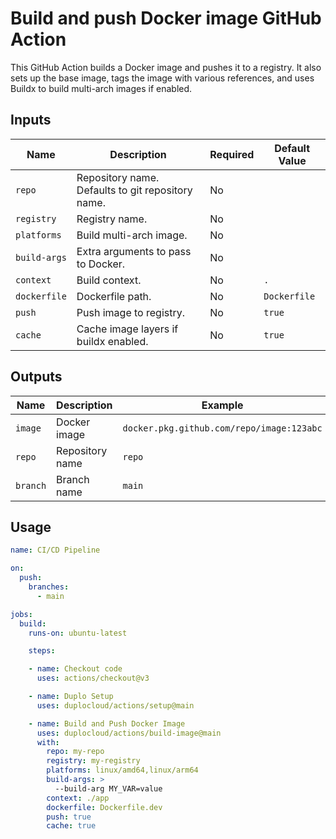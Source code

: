 # Build and push Docker image GitHub Action

This GitHub Action builds a Docker image and pushes it to a registry. It also sets up the base image, tags the image with various references, and uses Buildx to build multi-arch images if enabled.

## Inputs

| Name         | Description                                                      | Required | Default Value |
| ------------ | ---------------------------------------------------------------- | -------- | ------------- |
| `repo`       | Repository name. Defaults to git repository name.                | No       |               |
| `registry`   | Registry name.                                                   | No       |               |
| `platforms`  | Build multi-arch image.                                          | No       |               |
| `build-args` | Extra arguments to pass to Docker.                                | No       |               |
| `context`    | Build context.                                                   | No       | `.`           |
| `dockerfile` | Dockerfile path.                                                 | No       | `Dockerfile`  |
| `push`       | Push image to registry.                                           | No       | `true`        |
| `cache`      | Cache image layers if buildx enabled.                             | No       | `true`        |

## Outputs

| Name     | Description      | Example                                    |
| -------- | ---------------- | ------------------------------------------ |
| `image`  | Docker image     | `docker.pkg.github.com/repo/image:123abc`  |
| `repo`   | Repository name  | `repo`                                     |
| `branch` | Branch name      | `main`                                     |

## Usage

```yaml
name: CI/CD Pipeline

on:
  push:
    branches:
      - main

jobs:
  build:
    runs-on: ubuntu-latest

    steps:

    - name: Checkout code
      uses: actions/checkout@v3

    - name: Duplo Setup
      uses: duplocloud/actions/setup@main

    - name: Build and Push Docker Image
      uses: duplocloud/actions/build-image@main
      with:
        repo: my-repo
        registry: my-registry
        platforms: linux/amd64,linux/arm64
        build-args: >
          --build-arg MY_VAR=value
        context: ./app
        dockerfile: Dockerfile.dev
        push: true
        cache: true
```
